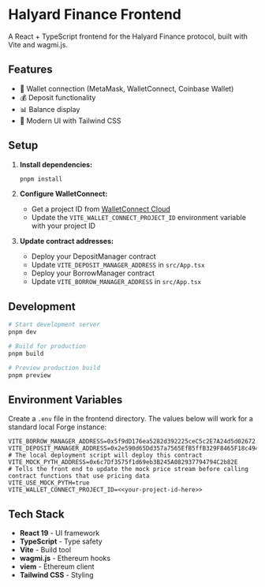 # Halyard Finance Frontend

A React + TypeScript frontend for the Halyard Finance protocol, built with Vite and wagmi.js.

## Features

- 🔗 Wallet connection (MetaMask, WalletConnect, Coinbase Wallet)
- 💰 Deposit functionality
- 📊 Balance display
- 🎨 Modern UI with Tailwind CSS

## Setup

1. **Install dependencies:**
   ```bash
   pnpm install
   ```

2. **Configure WalletConnect:**
   - Get a project ID from [WalletConnect Cloud](https://cloud.walletconnect.com)
   - Update the `VITE_WALLET_CONNECT_PROJECT_ID` environment variable with your project ID

3. **Update contract addresses:**
   - Deploy your DepositManager contract
   - Update `VITE_DEPOSIT_MANAGER_ADDRESS` in `src/App.tsx`
   - Deploy your BorrowManager contract
   - Update `VITE_BORROW_MANAGER_ADDRESS` in `src/App.tsx`

## Development

```bash
# Start development server
pnpm dev

# Build for production
pnpm build

# Preview production build
pnpm preview
```

## Environment Variables

Create a `.env` file in the frontend directory.
The values below will work for a standard local Forge instance:

```env
VITE_BORROW_MANAGER_ADDRESS=0x5f9dD176ea5282d392225ceC5c2E7A24d5d02672
VITE_DEPOSIT_MANAGER_ADDRESS=0x2e590d65Dd357a7565EfB5ffB329F8465F18c494
# The local deployment script will deploy this contract
VITE_MOCK_PYTH_ADDRESS=0x6c7Df3575f1d69eb3B245A082937794794C2b82E
# Tells the front end to update the mock price stream before calling contract functions that use pricing data
VITE_USE_MOCK_PYTH=true
VITE_WALLET_CONNECT_PROJECT_ID=<<your-project-id-here>>
```

## Tech Stack

- **React 19** - UI framework
- **TypeScript** - Type safety
- **Vite** - Build tool
- **wagmi.js** - Ethereum hooks
- **viem** - Ethereum client
- **Tailwind CSS** - Styling
